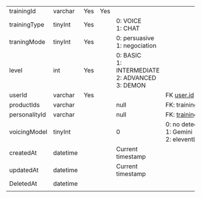 |               |          |     |     |                                                              |                                                                          |
| ------------- | -------- | --- | --- | ------------------------------------------------------------ | ------------------------------------------------------------------------ |
| trainingId    | varchar  | Yes | Yes |                                                              |                                                                          |
| trainingType  | tinyInt  | Yes |     | 0: VOICE  <br>1: CHAT                                        |                                                                          |
| traningMode   | tinyInt  | Yes |     | 0: persuasive  <br>1: negociation                            |                                                                          |
| level         | int      | Yes |     | 0: BASIC  <br>1: INTERMEDIATE  <br>2: ADVANCED  <br>3: DEMON |                                                                          |
| userId        | varchar  | Yes |     |                                                              | FK [user.id](http://user.id/)                                            |
| productIds    | varchar  |     |     | null                                                         | FK: training_product                                                     |
| personalityId | varchar  |     |     | null                                                         | FK: [training_role_personality.id](http://training_role_personality.id/) |
| voicingModel  | tinyInt  |     |     | 0                                                            | 0: no detecting  <br>1: Gemini  <br>2: eleventLab                        |
| createdAt     | datetime |     |     | Current timestamp                                            |                                                                          |
| updatedAt     | datetime |     |     | Current timestamp                                            |                                                                          |
| DeletedAt     | datetime |     |     |                                                              |                                                                          |
|               |          |     |     |                                                              |                                                                          |
